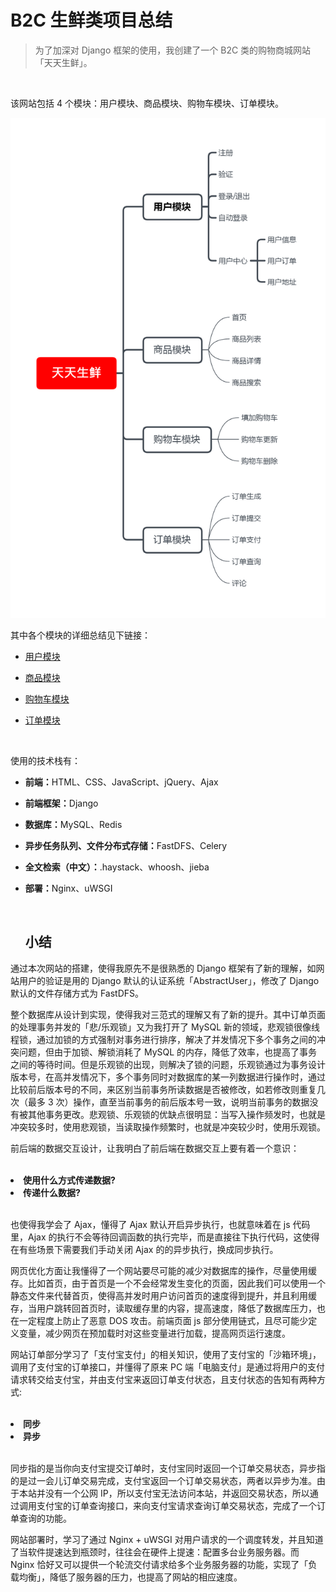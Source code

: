 # B2C 生鲜类项目总结

> 为了加深对 Django 框架的使用，我创建了一个 B2C 类的购物商城网站「天天生鲜」。

</br>

该网站包括 4 个模块：用户模块、商品模块、购物车模块、订单模块。

![](https://raw.githubusercontent.com/Senglin75/ImagesOfBlog/master/img/%E5%A4%A9%E5%A4%A9%E7%94%9F%E9%B2%9C.png)

其中各个模块的详细总结见下链接：

* [用户模块]()

* [商品模块]()

* [购物车模块]()

* [订单模块]()

  </br>

使用的技术栈有：

* <b>前端：</b>HTML、CSS、JavaScript、jQuery、Ajax

* <b>前端框架：</b>Django

* <b>数据库：</b>MySQL、Redis

* <b>异步任务队列、文件分布式存储：</b>FastDFS、Celery

* <b>全文检索（中文）：</b>.haystack、whoosh、jieba

* <b>部署：</b>Nginx、uWSGI

  </br>

  ## 小结

通过本次网站的搭建，使得我原先不是很熟悉的 Django 框架有了新的理解，如网站用户的验证是用的 Django 默认的认证系统「AbstractUser」，修改了 Django 默认的文件存储方式为 FastDFS。

整个数据库从设计到实现，使得我对三范式的理解又有了新的提升。其中订单页面的处理事务并发的「悲/乐观锁」又为我打开了 MySQL 新的领域，悲观锁很像线程锁，通过加锁的方式强制对事务进行排序，解决了并发情况下多个事务之间的冲突问题，但由于加锁、解锁消耗了 MySQL 的内存，降低了效率，也提高了事务之间的等待时间。但是乐观锁的出现，则解决了锁的问题，乐观锁通过为事务设计版本号，在高并发情况下，多个事务同时对数据库的某一列数据进行操作时，通过比较前后版本号的不同，来区别当前事务所读数据是否被修改，如若修改则重复几次（最多 3 次）操作，直至当前事务的前后版本号一致，说明当前事务的数据没有被其他事务更改。悲观锁、乐观锁的优缺点很明显：当写入操作频发时，也就是冲突较多时，使用悲观锁，当读取操作频繁时，也就是冲突较少时，使用乐观锁。



前后端的数据交互设计，让我明白了前后端在数据交互上要有着一个意识：

</br>

<li><b>使用什么方式传递数据?</b></li>

<li><b>传递什么数据?</b></li>

</br>

也使得我学会了 Ajax，懂得了 Ajax 默认开启异步执行，也就意味着在 js 代码里，Ajax 的执行不会等待回调函数的执行完毕，而是直接往下执行代码，这使得在有些场景下需要我们手动关闭 Ajax 的的异步执行，换成同步执行。



网页优化方面让我懂得了一个网站要尽可能的减少对数据库的操作，尽量使用缓存。比如首页，由于首页是一个不会经常发生变化的页面，因此我们可以使用一个静态文件来代替首页，使得高并发时用户访问首页的速度得到提升，并且利用缓存，当用户跳转回首页时，读取缓存里的内容，提高速度，降低了数据库压力，也在一定程度上防止了恶意 DOS 攻击。前端页面 js 部分使用链式，且尽可能少定义变量，减少网页在预加载时对这些变量进行加载，提高网页运行速度。



网站订单部分学习了「支付宝支付」的相关知识，使用了支付宝的「沙箱环境」，调用了支付宝的订单接口，并懂得了原来 PC 端「电脑支付」是通过将用户的支付请求转交给支付宝，并由支付宝来返回订单支付状态，且支付状态的告知有两种方式:

</br>

<li><b>同步</b></li>

<li><b>异步</b></li>

</br>

同步指的是当你向支付宝提交订单时，支付宝同时返回一个订单交易状态，异步指的是过一会儿订单交易完成，支付宝返回一个订单交易状态，两者以异步为准。由于本站并没有一个公网 IP，所以支付宝无法访问本站，并返回交易状态，所以通过调用支付宝的订单查询接口，来向支付宝请求查询订单交易状态，完成了一个订单查询的功能。



网站部署时，学习了通过 Nginx + uWSGI 对用户请求的一个调度转发，并且知道了当软件提速达到瓶颈时，往往会在硬件上提速：配置多台业务服务器。而 Nginx 恰好又可以提供一个轮流交付请求给多个业务服务器的功能，实现了「负载均衡」，降低了服务器的压力，也提高了网站的相应速度。



